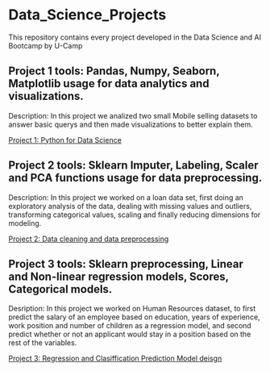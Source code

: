 # Data_Science_Projects
This repository contains every project developed in the Data Science and AI Bootcamp by U-Camp

## Project 1 tools: Pandas, Numpy, Seaborn, Matplotlib usage for data analytics and visualizations.
Description: In this project we analized two small Mobile selling datasets to answer basic querys and then made visualizations to better explain them.

[Project 1: Python for Data Science](https://github.com/MarcoAPe/Data_Science_Projects/blob/main/Proyecto_M1_Python_para_Ciencia_de_Datos.ipynb)

## Project 2 tools: Sklearn Imputer, Labeling, Scaler and PCA functions usage for data preprocessing.
Description: In this project we worked on a loan data set, first doing an exploratory analysis of the data, dealing with missing values and outliers, transforming categorical values, scaling and finally reducing dimensions for modeling.

[Project 2: Data cleaning and data preprocessing](https://github.com/MarcoAPe/Data_Science_Projects/blob/main/Proyecto_M2_Limpieza_y_preprocesado_de_datos.ipynb)

## Project 3 tools: Sklearn preprocessing, Linear and Non-linear regression models, Scores, Categorical models.
Desription: In this project we worked on Human Resources dataset, to first predict the salary of an employee based on education, years of experience, work position and number of children as a regression model, and second predict whether or not an applicant would stay in a position based on the rest of the variables.

[Project 3: Regression and Clasiffication Prediction Model deisgn](https://github.com/MarcoAPe/Data_Science_Projects/blob/main/Proyecto_M3_Modelado_Supervisado.ipynb)
